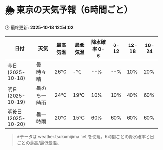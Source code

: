 # 🌦️ 東京の天気予報（6時間ごと）

🕒 最終更新: **2025-10-18 12:54:02**

| 日付 | 天気 | 最高気温 | 最低気温 | 降水確率 0-6 | 6-12 | 12-18 | 18-24 |
|------|------|----------|----------|------------|------|------|------|
| 今日 (2025-10-18) | 曇時々晴 | 26℃ | -℃ | --% | --% | 10% | 20% |
| 明日 (2025-10-19) | 曇のち一時雨 | 24℃ | 19℃ | 10% | 10% | 40% | 60% |
| 明後日 (2025-10-20) | 曇一時雨 | 20℃ | 15℃ | 60% | 60% | 60% | 60% |

> ※データは weather.tsukumijima.net を使用。6時間ごとの降水確率と日ごとの最高/最低気温。